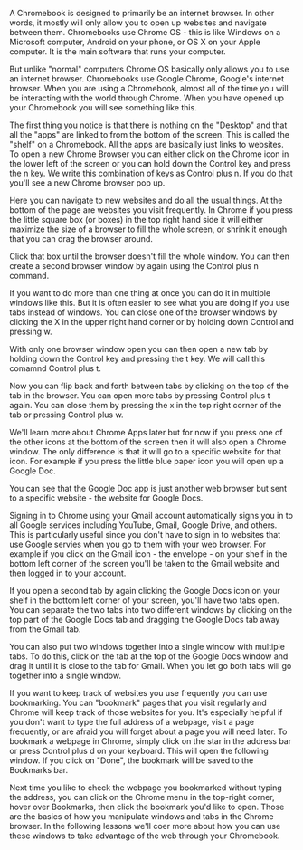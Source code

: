 A Chromebook is designed to primarily be an internet browser. In other words, it mostly will only allow you to open up websites and navigate between them. Chromebooks use Chrome OS - this is like Windows on a Microsoft computer, Android on your phone, or OS X on your Apple computer. It is the main software that runs your computer. 

But unlike "normal" computers Chrome OS basically only allows you to use an internet browser. Chromebooks use Google Chrome, Google's internet browser. When you are using a Chromebook, almost all of the time you will be interacting with the world through Chrome. When you have opened up your Chromebook you will see something like this.


The first thing you notice is that there is nothing on the "Desktop" and that all the "apps" are linked to from the bottom of the screen. This is called the "shelf" on a Chromebook. All the apps are basically just links to websites. To open a new Chrome Browser you can either click on the Chrome icon in the lower left of the screen or you can hold down the Control key and press the n key. We write this combination of keys as Control plus n. If you do that you'll see a new Chrome browser pop up.

Here you can navigate to new websites and do all the usual things. At the bottom of the page are websites you visit frequently. In Chrome if you press the little square box (or boxes) in the top right hand side it will either maximize the size of a browser to fill the whole screen, or shrink it enough that you can drag the browser around.

Click that box until the browser doesn't fill the whole window. You can then create a second browser window by again using the Control plus n command. 

If you want to do more than one thing at once you can do it in multiple windows like this. But it is often easier to see what you are doing if you use tabs instead of windows. You can close one of the browser windows by clicking the X in the upper right hand corner or by holding down Control and pressing w. 

With only one browser window open you can then open a new tab by holding down the Control key and pressing the t key. We will call this comamnd Control plus t.  

Now you can flip back and forth between tabs by clicking on the top of the tab in the browser. You can open more tabs by pressing Control plus t again. You can close them by pressing the x in the top right corner of the tab or pressing Control plus w.

We'll learn more about Chrome Apps later but for now if you press one of the other icons at the bottom of the screen then it will also open a Chrome window. The only difference is that it will go to a specific website for that icon. For example if you press the little blue paper icon you will open up a Google Doc.

You can see that the Google Doc app is just another web browser but sent to a specific website - the website for Google Docs. 

Signing in to Chrome using your Gmail account automatically signs you in to all Google services including YouTube, Gmail, Google Drive, and others. This is particularly useful since you don't have to sign in to websites that use Google servies when you go to them with your web browser.  For example if you click on the Gmail icon - the envelope - on your shelf in the bottom left corner of the screen you'll be taken to the Gmail website and then logged in to your account. 

If you open a second tab by again clicking the Google Docs icon on your shelf in the bottom left corner of your screen, you'll have two tabs open. You can separate the two tabs into two different windows by clicking on the top part of the Google Docs tab and dragging the Google Docs tab away from the Gmail tab. 

You can also put two windows together into a single window with multiple tabs. To do this, click on the tab at the top of the Google Docs window and drag it until it is close to the tab for Gmail. When you let go both tabs will go together into a single window. 

If you want to keep track of websites you use frequently you can use bookmarking. You can "bookmark" pages that you visit regularly and Chrome will keep track of those websites for you. It's especially helpful if you don't want to type the full address of a webpage, visit a page frequently, or are afraid you will forget about a page you will need later. To bookmark a webpage in Chrome, simply click on the star in the address bar or press Control plus d on your keyboard. This will open the following window. If you click on "Done", the bookmark will be saved to the Bookmarks bar.

Next time you like to check the webpage you bookmarked without typing the address, you can click on the Chrome menu in the top-right corner, hover over Bookmarks, then click the bookmark you'd like to open. Those are the basics of how you manipulate windows and tabs in the Chrome browser. In the following lessons we'll coer more about how you can use these windows to take advantage of the web through your Chromebook. 

